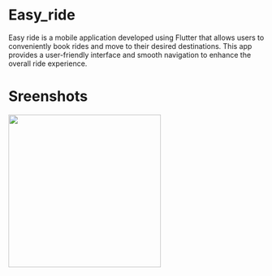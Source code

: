 # Easy_ride

Easy ride is a mobile application developed using Flutter that allows users to conveniently book rides and move to their desired destinations. This app provides a user-friendly interface and smooth navigation to enhance the overall ride experience.

# Sreenshots
<img src="https://github.com/dettyboy2022/Easy_Ride/assets/108200853/37b02d63-2ce6-40fe-8317-e065e0a36ee9" width="300">
